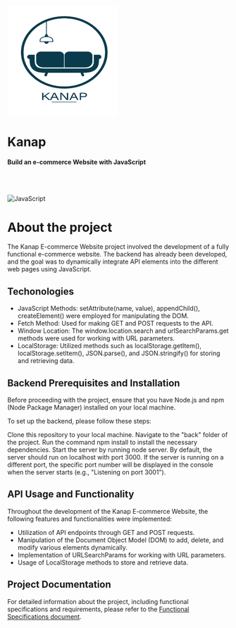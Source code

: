 <img src="https://github.com/ThayTriacca/Kanap/blob/master/front/images/logo.png" alt="Image" width="250" height="250">

# Kanap
#### Build an e-commerce Website with JavaScript
<br>
<br>

![JavaScript](https://img.shields.io/badge/JavaScript-323330?style=for-the-badge&logo=javascript&logoColor=F7DF1E)
<br>
# About the project

The Kanap E-commerce Website project involved the development of a fully functional e-commerce website. The backend has already been developed, and the goal was to dynamically integrate API elements into the different web pages using JavaScript.

## Techonologies

- JavaScript Methods: setAttribute(name, value), appendChild(), createElement() were employed for manipulating the DOM.
- Fetch Method: Used for making GET and POST requests to the API.
- Window Location: The window.location.search and urlSearchParams.get methods were used for working with URL parameters.
- LocalStorage: Utilized methods such as localStorage.getItem(), localStorage.setItem(), JSON.parse(), and JSON.stringify() for storing and retrieving data.

## Backend Prerequisites and Installation

Before proceeding with the project, ensure that you have Node.js and npm (Node Package Manager) installed on your local machine.

To set up the backend, please follow these steps:

Clone this repository to your local machine.
Navigate to the "back" folder of the project.
Run the command npm install to install the necessary dependencies.
Start the server by running node server.
By default, the server should run on localhost with port 3000. If the server is running on a different port, the specific port number will be displayed in the console when the server starts (e.g., "Listening on port 3001").


## API Usage and Functionality
Throughout the development of the Kanap E-commerce Website, the following features and functionalities were implemented:

- Utilization of API endpoints through GET and POST requests.
- Manipulation of the Document Object Model (DOM) to add, delete, and modify various elements dynamically.
- Implementation of URLSearchParams for working with URL parameters.
- Usage of LocalStorage methods to store and retrieve data.

## Project Documentation

For detailed information about the project, including functional specifications and requirements, please refer to the [Functional Specifications document](https://course.oc-static.com/projects/Web+Developer+P5/WD+P5+-+Functional+specifications.pdf).


